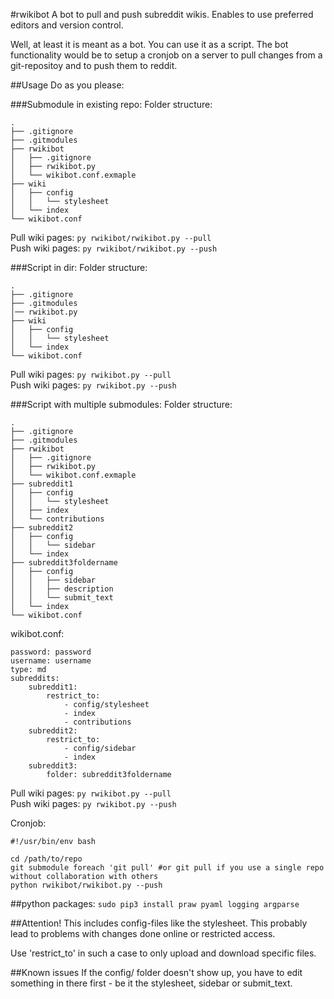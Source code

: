 #rwikibot
A bot to pull and push subreddit wikis. Enables to use preferred editors and
version control.

Well, at least it is meant as a bot. You can use it as a script. The bot
functionality would be to setup a cronjob on a server to pull changes from
a git-repositoy and to push them to reddit.

##Usage
Do as you please:

###Submodule in existing repo:
Folder structure:
```
.
├── .gitignore
├── .gitmodules
├── rwikibot
│   ├── .gitignore
│   ├── rwikibot.py
│   └── wikibot.conf.exmaple
├── wiki
│   ├── config
│   │   └── stylesheet
│   └── index
└── wikibot.conf
```
Pull wiki pages: `py rwikibot/rwikibot.py --pull`  
Push wiki pages: `py rwikibot/rwikibot.py --push`

###Script in dir:
Folder structure:
```
.
├── .gitignore
├── .gitmodules
│── rwikibot.py
├── wiki
│   ├── config
│   │   └── stylesheet
│   └── index
└── wikibot.conf
```
Pull wiki pages: `py rwikibot.py --pull`  
Push wiki pages: `py rwikibot.py --push`

###Script with multiple submodules:
Folder structure:
```
.
├── .gitignore
├── .gitmodules
├── rwikibot
│   ├── .gitignore
│   ├── rwikibot.py
│   └── wikibot.conf.exmaple
├── subreddit1
│   ├── config
│   │   └── stylesheet
│   ├── index
│   └── contributions
├── subreddit2
│   ├── config
│   │   └── sidebar
│   └── index
├── subreddit3foldername
│   ├── config
│   │   ├── sidebar
│   │   ├── description
│   │   └── submit_text
│   └── index
└── wikibot.conf
```
wikibot.conf:
```
password: password
username: username
type: md
subreddits:
    subreddit1:
        restrict_to:
            - config/stylesheet
            - index
            - contributions
    subreddit2:
        restrict_to:
            - config/sidebar
            - index
    subreddit3:
        folder: subreddit3foldername
```
Pull wiki pages: `py rwikibot.py --pull`  
Push wiki pages: `py rwikibot.py --push`

Cronjob:
```
#!/usr/bin/env bash

cd /path/to/repo
git submodule foreach 'git pull' #or git pull if you use a single repo without collaboration with others
python rwikibot/rwikibot.py --push
```

##python packages:
`sudo pip3 install praw pyaml logging argparse`

##Attention!
This includes config-files like the stylesheet. This probably lead to problems
with changes done online or restricted access.

Use 'restrict_to' in such a case to only upload and download specific files.

##Known issues
If the config/ folder doesn't show up, you have to edit
something in there first - be it the stylesheet, sidebar or
submit_text.
